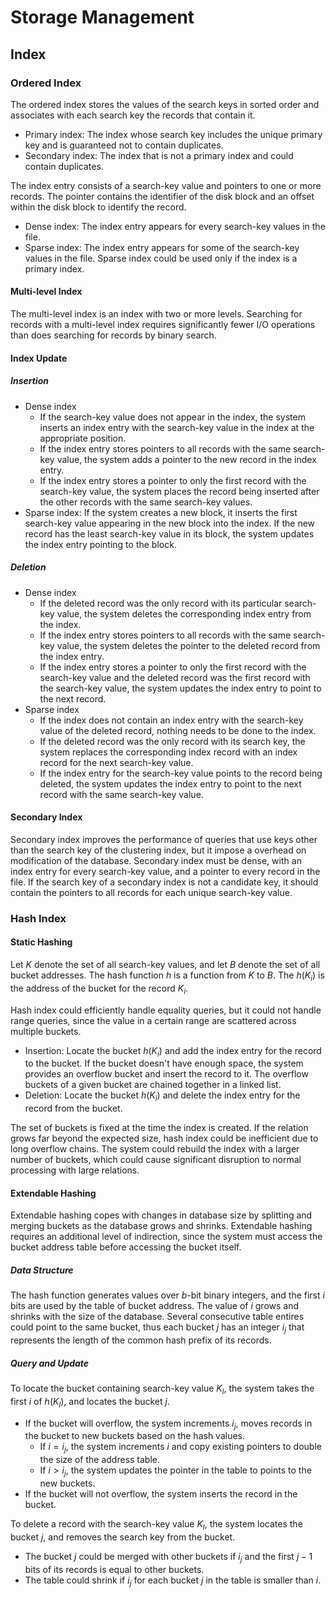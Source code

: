 # Storage Management

## Index

### Ordered Index

The ordered index stores the values of the search keys in sorted order and associates with each search key the records that contain it.

- Primary index: The index whose search key includes the unique primary key and is guaranteed not to contain duplicates.
- Secondary index: The index that is not a primary index and could contain duplicates.

The index entry consists of a search-key value and pointers to one or more records. The pointer contains the identifier of the disk block and an offset within the disk block to identify the record.

- Dense index: The index entry appears for every search-key values in the file.
- Sparse index: The index entry appears for some of the search-key values in the file. Sparse index could be used only if the index is a primary index.

#### Multi-level Index

The multi-level index is an index with two or more levels. Searching for records with a multi-level index requires significantly fewer I/O operations than does searching for records by binary search.

#### Index Update

##### Insertion

- Dense index
  - If the search-key value does not appear in the index, the system inserts an index entry with the search-key value in the index at the appropriate position.
  - If the index entry stores pointers to all records with the same search-key value, the system adds a pointer to the new record in the index entry.
  - If the index entry stores a pointer to only the first record with the search-key value, the system places the record being inserted after the other records with the same search-key values.
- Sparse index: If the system creates a new block, it inserts the first search-key value appearing in the new block into the index. If the new record has the least search-key value in its block, the system updates the index entry pointing to the block.

##### Deletion

- Dense index
  - If the deleted record was the only record with its particular search-key value, the system deletes the corresponding index entry from the index.
  - If the index entry stores pointers to all records with the same search-key value, the system deletes the pointer to the deleted record from the index entry.
  - If the index entry stores a pointer to only the first record with the search-key value and the deleted record was the first record with the search-key value, the system updates the index entry to point to the next record.
- Sparse index
  - If the index does not contain an index entry with the search-key value of the deleted record, nothing needs to be done to the index.
  - If the deleted record was the only record with its search key, the system replaces the corresponding index record with an index record for the next search-key value.
  - If the index entry for the search-key value points to the record being deleted, the system updates the index entry to point to the next record with the same search-key value.

#### Secondary Index

Secondary index improves the performance of queries that use keys other than the search key of the clustering index, but it impose a overhead on modification of the database. Secondary index must be dense, with an index entry for every search-key value, and a pointer to every record in the file. If the search key of a secondary index is not a candidate key, it should contain the pointers to all records for each unique search-key value.

### Hash Index

#### Static Hashing

Let $K$ denote the set of all search-key values, and let $B$ denote the set of all bucket addresses. The hash function $h$ is a function from $K$ to $B$. The $h(K_i)$ is the address of the bucket for the record $K_i$.

Hash index could efficiently handle equality queries, but it could not handle range queries, since the value in a certain range are scattered across multiple buckets.

- Insertion: Locate the bucket $h(K_i)$ and add the index entry for the record to the bucket. If the bucket doesn't have enough space, the system provides an overflow bucket and insert the record to it. The overflow buckets of a given bucket are chained together in a linked list.
- Deletion: Locate the bucket $h(K_i)$ and delete the index entry for the record from the bucket.

The set of buckets is fixed at the time the index is created. If the relation grows far beyond the expected size, hash index could be inefficient due to long overflow chains. The system could rebuild the index with a larger number of buckets, which could cause significant disruption to normal processing with large relations.

#### Extendable Hashing

Extendable hashing copes with changes in database size by splitting and merging buckets as the database grows and shrinks. Extendable hashing requires an additional level of indirection, since the system must access the bucket address table before accessing the bucket itself.

##### Data Structure

The hash function generates values over $b$-bit binary integers, and the first $i$ bits are used by the table of bucket address. The value of $i$ grows and shrinks with the size of the database. Several consecutive table entires could point to the same bucket, thus each bucket $j$ has an integer $i_j$ that represents the length of the common hash prefix of its records.

##### Query and Update

To locate the bucket containing search-key value $K_l$, the system takes the first $i$ of $h(K_l)$, and locates the bucket $j$.

- If the bucket will overflow, the system increments $i_j$, moves records in the bucket to new buckets based on the hash values.
  - If $i = i_j$, the system increments $i$ and copy existing pointers to double the size of the address table.
  - If $i > i_j$, the system updates the pointer in the table to points to the new buckets.
- If the bucket will not overflow, the system inserts the record in the bucket.

To delete a record with the search-key value $K_l$, the system locates the bucket $j$, and removes the search key from the bucket.

- The bucket $j$ could be merged with other buckets if $i_j$ and the first $j - 1$ bits of its records is equal to other buckets.
- The table could shrink if $i_j$ for each bucket $j$ in the table is smaller than $i$.
